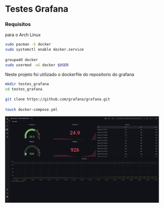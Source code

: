 # Testes Grafana

### Requisitos 

para o Arch Linux

```bash
sudo pacman -S docker
sudo systemctl enable docker.service

groupadd docker
sudo usermod -aG docker $USER
```

Neste projeto foi utilizado o dockerfile do repositorio do grafana

```bash
mkdir testes_grafana
cd testes_grafana

git clone https://github.com/grafana/grafana.git

touch docker-compose.yml
```




![](https://raw.githubusercontent.com/ericoandre/testes_grafana/main/Captura%20de%20tela%20de%202023-01-22%2020-10-44.png)

